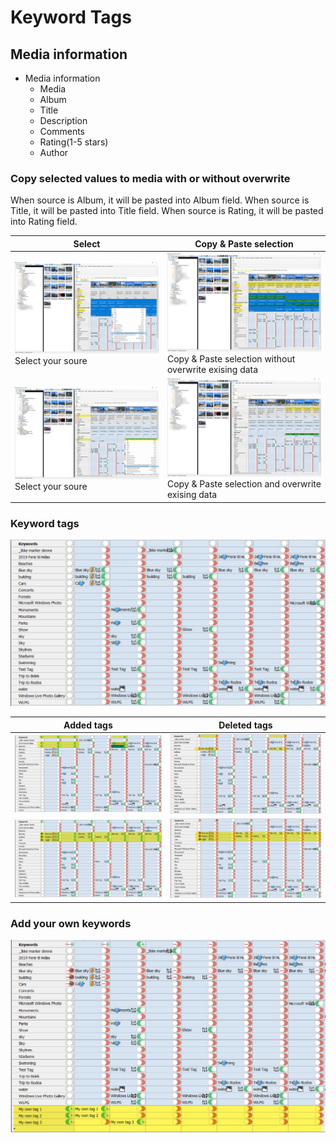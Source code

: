 # Keyword Tags

## Media information

- Media information
  - Media
  - Album
  - Title
  - Description
  - Comments
  - Rating(1-5 stars)
  - Author

### Copy selected values to media with or without overwrite
When source is Album, it will be pasted into Album field.
When source is Title, it will be pasted into Title field.
When source is Rating, it will be pasted into Rating field.

Select | Copy & Paste selection
--|--
![Copy](keywords-copy-and-paste_copy.png) <br>Select your soure | ![Paste and not overwrite](keywords-copy-and-paste_paste-without-overwrite.png) <br> Copy & Paste selection without overwrite exising data
![Copy](keywords-copy-and-paste_copy-webscraping.png) <br> Select your soure | ![Paste and overwrite](keywords-copy-and-paste_paste-webscraping_and_overwrite.png) <br> Copy & Paste selection and overwrite exising data

### Keyword tags

![As in file](keywords-tristate-switch_as-in-file.png)

Added tags | Deleted tags
--|--
![Something added](keywords-tristate-switch_something_added.png) | ![Something deleted](keywords-tristate-switch_something_deleted.png)
![All added](keywords-tristate-switch_all_added.png) | ![All deleted](keywords-tristate-switch_all_deleted.png)

### Add your own keywords
![Add your own keywords](keywords-add-you-own-keywords.png)
